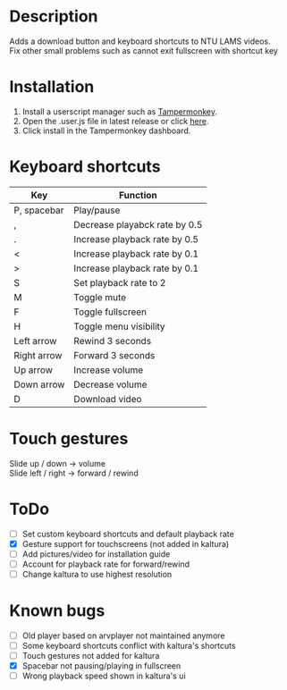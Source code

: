 # Description
Adds a download button and keyboard shortcuts to NTU LAMS videos.  
Fix other small problems such as cannot exit fullscreen with shortcut key

# Installation
1. Install a userscript manager such as [Tampermonkey](https://www.tampermonkey.net/).
2. Open the .user.js file in latest release or click [here](https://github.com/klsjadhf/lams_userscript/releases/latest/download/lams.user.js).
3. Click install in the Tampermonkey dashboard.

# Keyboard shortcuts
Key | Function
----|---------
P, spacebar | Play/pause
, | Decrease playabck rate by 0.5
. | Increase playback rate by 0.5
< | Increase playback rate by 0.1
\> | Increase playback rate by 0.1
S | Set playback rate to 2
M | Toggle mute
F | Toggle fullscreen
H | Toggle menu visibility
Left arrow | Rewind 3 seconds
Right arrow | Forward 3 seconds
Up arrow | Increase volume
Down arrow | Decrease volume
D | Download video

# Touch gestures
Slide up / down -> volume  
Slide left / right -> forward / rewind

# ToDo
- [ ] Set custom keyboard shortcuts and default playback rate
- [x] Gesture support for touchscreens (not added in kaltura)
- [ ] Add pictures/video for installation guide  
- [ ] Account for playback rate for forward/rewind
- [ ] Change kaltura to use highest resolution 

# Known bugs
- [ ] Old player based on arvplayer not maintained anymore
- [ ] Some keyboard shortcuts conflict with kaltura's shortcuts
- [ ] Touch gestures not added for kaltura
- [x] Spacebar not pausing/playing in fullscreen
- [ ] Wrong playback speed shown in kaltura's ui
